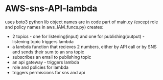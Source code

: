 # AWS-sns-API-lambda

uses boto3 python lib
object names are in code part of main.oy (except role and policy names in aws_IAM_funcs.py)
creates:

- 2 topics - one for listening(input) and one for publishing(output) - listening topic triggers lambda
- a lambda function that recieves 2 numbers, either by API call or by SNS and sends their sum to an sns topic
- subscribes an email to publishing topic
- an api gateway - triggers lambda
- role and policies for lambda
- triggers permissions for sns and api
